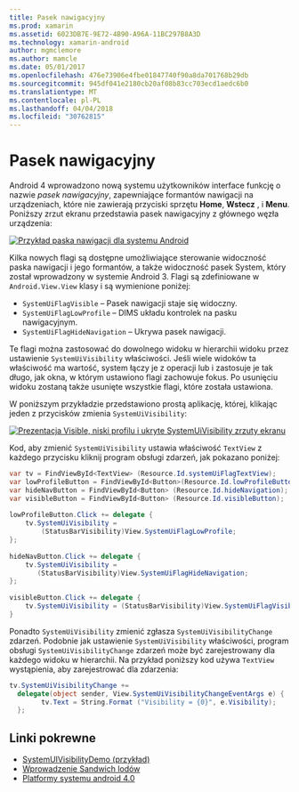 ```yaml
---
title: Pasek nawigacyjny
ms.prod: xamarin
ms.assetid: 6023DB7E-9E72-4B90-A96A-11BC297B8A3D
ms.technology: xamarin-android
author: mgmclemore
ms.author: mamcle
ms.date: 05/01/2017
ms.openlocfilehash: 476e73906e4fbe01847740f90a8da701768b29db
ms.sourcegitcommit: 945df041e2180cb20af08b83cc703ecd1aedc6b0
ms.translationtype: MT
ms.contentlocale: pl-PL
ms.lasthandoff: 04/04/2018
ms.locfileid: "30762815"
---
```

# <a name="navigation-bar"></a>Pasek nawigacyjny

Android 4 wprowadzono nową systemu użytkowników interface funkcję o nazwie *pasek nawigacyjny*, zapewniające formantów nawigacji na urządzeniach, które nie zawierają przyciski sprzętu **Home**, **Wstecz** , i **Menu**.
Poniższy zrzut ekranu przedstawia pasek nawigacyjny z głównego węzła urządzenia:

 [![Przykład paska nawigacji dla systemu Android](navigation-bar-images/19-navbar.png)](navigation-bar-images/19-navbar.png#lightbox)

Kilka nowych flagi są dostępne umożliwiające sterowanie widoczność paska nawigacji i jego formantów, a także widoczność pasek System, który został wprowadzony w systemie Android 3. Flagi są zdefiniowane w `Android.View.View` klasy i są wymienione poniżej:

-   `SystemUiFlagVisible` &ndash; Pasek nawigacji staje się widoczny. 
-   `SystemUiFlagLowProfile` &ndash; DIMS układu kontrolek na pasku nawigacyjnym. 
-   `SystemUiFlagHideNavigation` &ndash; Ukrywa pasek nawigacji. 


Te flagi można zastosować do dowolnego widoku w hierarchii widoku przez ustawienie `SystemUiVisibility` właściwości. Jeśli wiele widoków ta właściwość ma wartość, system łączy je z operacji lub i zastosuje je tak długo, jak okna, w którym ustawiono flagi zachowuje fokus. Po usunięciu widoku zostaną także usunięte wszystkie flagi, które została ustawiona.

W poniższym przykładzie przedstawiono prostą aplikację, której, klikając jeden z przycisków zmienia `SystemUiVisibility`:

 [![Prezentacja Visible, niski profilu i ukryte SystemUiVisibility zrzuty ekranu](navigation-bar-images/18-systemuivisibility.png)](navigation-bar-images/18-systemuivisibility.png#lightbox)

Kod, aby zmienić `SystemUiVisibility` ustawia właściwość `TextView` z każdego przycisku kliknij program obsługi zdarzeń, jak pokazano poniżej:

```csharp
var tv = FindViewById<TextView> (Resource.Id.systemUiFlagTextView);
var lowProfileButton = FindViewById<Button>(Resource.Id.lowProfileButton);
var hideNavButton = FindViewById<Button> (Resource.Id.hideNavigation);
var visibleButton = FindViewById<Button> (Resource.Id.visibleButton);
           
lowProfileButton.Click += delegate {
    tv.SystemUiVisibility =
        (StatusBarVisibility)View.SystemUiFlagLowProfile;
};
           
hideNavButton.Click += delegate {
    tv.SystemUiVisibility =
       (StatusBarVisibility)View.SystemUiFlagHideNavigation;        
};
           
visibleButton.Click += delegate {
    tv.SystemUiVisibility = (StatusBarVisibility)View.SystemUiFlagVisible;
}
```

Ponadto `SystemUiVisibility` zmienić zgłasza `SystemUiVisibilityChange` zdarzeń. Podobnie jak ustawienie `SystemUiVisibility` właściwości, program obsługi `SystemUiVisibilityChange` zdarzeń może być zarejestrowany dla każdego widoku w hierarchii. Na przykład poniższy kod używa `TextView` wystąpienia, aby zarejestrować dla zdarzenia:

```csharp
tv.SystemUiVisibilityChange +=
  delegate(object sender, View.SystemUiVisibilityChangeEventArgs e) {
        tv.Text = String.Format ("Visibility = {0}", e.Visibility);
  };
```



## <a name="related-links"></a>Linki pokrewne

- [SystemUIVisibilityDemo (przykład)](https://developer.xamarin.com/samples/monodroid/SystemUIVisibilityDemo/)
- [Wprowadzenie Sandwich lodów](http://www.android.com/about/ice-cream-sandwich/)
- [Platformy systemu android 4.0](http://developer.android.com/sdk/android-4.0.html)
